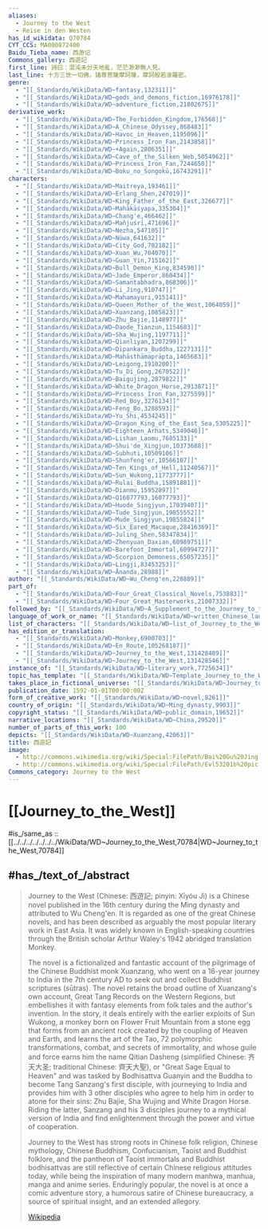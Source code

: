 ```yaml
---
aliases:
  - Journey to the West
  - Reise in den Westen
has_id_wikidata: Q70784
CYT_CCS: MA000872400
Baidu_Tieba_name: 西游记
Commons_gallery: 西遊記
first_line: 詩曰：混沌未分天地亂，茫茫渺渺無人見。
last_line: 十方三世一切佛，諸尊菩薩摩訶薩，摩訶般若波羅密。
genre:
  - "[[_Standards/WikiData/WD~fantasy,132311]]"
  - "[[_Standards/WikiData/WD~gods_and_demons_fiction,16976178]]"
  - "[[_Standards/WikiData/WD~adventure_fiction,21802675]]"
derivative_work:
  - "[[_Standards/WikiData/WD~The_Forbidden_Kingdom,176568]]"
  - "[[_Standards/WikiData/WD~A_Chinese_Odyssey,868483]]"
  - "[[_Standards/WikiData/WD~Havoc_in_Heaven,1195096]]"
  - "[[_Standards/WikiData/WD~Princess_Iron_Fan,2143858]]"
  - "[[_Standards/WikiData/WD~+Again,2806351]]"
  - "[[_Standards/WikiData/WD~Cave_of_the_Silken_Web,5054962]]"
  - "[[_Standards/WikiData/WD~Princess_Iron_Fan,7244650]]"
  - "[[_Standards/WikiData/WD~Boku_no_Songokū,16743291]]"
characters:
  - "[[_Standards/WikiData/WD~Maitreya,193461]]"
  - "[[_Standards/WikiData/WD~Erlang_Shen,247019]]"
  - "[[_Standards/WikiData/WD~King_Father_of_the_East,326677]]"
  - "[[_Standards/WikiData/WD~Mahākāśyapa,335304]]"
  - "[[_Standards/WikiData/WD~Chang'e,466462]]"
  - "[[_Standards/WikiData/WD~Mañjuśrī,471696]]"
  - "[[_Standards/WikiData/WD~Nezha,547105]]"
  - "[[_Standards/WikiData/WD~Nüwa,641632]]"
  - "[[_Standards/WikiData/WD~City_God,702182]]"
  - "[[_Standards/WikiData/WD~Xuan_Wu,704070]]"
  - "[[_Standards/WikiData/WD~Guan_Yin,715162]]"
  - "[[_Standards/WikiData/WD~Bull_Demon_King,834590]]"
  - "[[_Standards/WikiData/WD~Jade_Emperor,860434]]"
  - "[[_Standards/WikiData/WD~Samantabhadra,868306]]"
  - "[[_Standards/WikiData/WD~Li_Jing,910747]]"
  - "[[_Standards/WikiData/WD~Mahamayuri,915141]]"
  - "[[_Standards/WikiData/WD~Queen_Mother_of_the_West,1064059]]"
  - "[[_Standards/WikiData/WD~Xuanzang,1085823]]"
  - "[[_Standards/WikiData/WD~Zhu_Bajie,1148977]]"
  - "[[_Standards/WikiData/WD~Daode_Tianzun,1154683]]"
  - "[[_Standards/WikiData/WD~Sha_Wujing,1197711]]"
  - "[[_Standards/WikiData/WD~Qianliyan,1207299]]"
  - "[[_Standards/WikiData/WD~Dīpankara_Buddha,1227131]]"
  - "[[_Standards/WikiData/WD~Mahāsthāmaprāpta,1465683]]"
  - "[[_Standards/WikiData/WD~Leigong,1910200]]"
  - "[[_Standards/WikiData/WD~Tu_Di_Gong,2670522]]"
  - "[[_Standards/WikiData/WD~Baigujing,2879822]]"
  - "[[_Standards/WikiData/WD~White_Dragon_Horse,2913871]]"
  - "[[_Standards/WikiData/WD~Princess_Iron_Fan,3275599]]"
  - "[[_Standards/WikiData/WD~Red_Boy,3276134]]"
  - "[[_Standards/WikiData/WD~Feng_Bo,3288593]]"
  - "[[_Standards/WikiData/WD~Yu_Shi,4534245]]"
  - "[[_Standards/WikiData/WD~Dragon_King_of_the_East_Sea,5305225]]"
  - "[[_Standards/WikiData/WD~Eighteen_Arhats,5349046]]"
  - "[[_Standards/WikiData/WD~Lishan_Laomu,7685133]]"
  - "[[_Standards/WikiData/WD~Shui'de_Xingjun,10373688]]"
  - "[[_Standards/WikiData/WD~Subhuti,10509106]]"
  - "[[_Standards/WikiData/WD~Shunfeng'er,10566107]]"
  - "[[_Standards/WikiData/WD~Ten_Kings_of_Hell,11240567]]"
  - "[[_Standards/WikiData/WD~Sun_Wukong,11773777]]"
  - "[[_Standards/WikiData/WD~Rulai_Buddha,15891881]]"
  - "[[_Standards/WikiData/WD~Dianmu,15952897]]"
  - "[[_Standards/WikiData/WD~Q16077793,16077793]]"
  - "[[_Standards/WikiData/WD~Huode_Singjyun,17039407]]"
  - "[[_Standards/WikiData/WD~Tude_Singjyun,19855552]]"
  - "[[_Standards/WikiData/WD~Mude_Singjyun,19855824]]"
  - "[[_Standards/WikiData/WD~Six_Eared_Macaque,28416369]]"
  - "[[_Standards/WikiData/WD~Juling_Shen,58347834]]"
  - "[[_Standards/WikiData/WD~Zhenyuan_Daxian,60989751]]"
  - "[[_Standards/WikiData/WD~Barefoot_Immortal,60994727]]"
  - "[[_Standards/WikiData/WD~Scorpion_Demoness,65057235]]"
  - "[[_Standards/WikiData/WD~Lingji,83453253]]"
  - "[[_Standards/WikiData/WD~Ānanda,28988]]"
author: "[[_Standards/WikiData/WD~Wu_Cheng'en,228889]]"
part_of:
  - "[[_Standards/WikiData/WD~Four_Great_Classical_Novels,753883]]"
  - "[[_Standards/WikiData/WD~Four_Great_Masterworks,21007332]]"
followed_by: "[[_Standards/WikiData/WD~A_Supplement_to_the_Journey_to_the_West,2990579]]"
language_of_work_or_name: "[[_Standards/WikiData/WD~written_Chinese_language,3110592]]"
list_of_characters: "[[_Standards/WikiData/WD~list_of_Journey_to_the_West_characters,5930718]]"
has_edition_or_translation:
  - "[[_Standards/WikiData/WD~Monkey,6900703]]"
  - "[[_Standards/WikiData/WD~En_Route,105268187]]"
  - "[[_Standards/WikiData/WD~Journey_to_the_West,131428489]]"
  - "[[_Standards/WikiData/WD~Journey_to_the_West,131428546]]"
instance_of: "[[_Standards/WikiData/WD~literary_work,7725634]]"
topic_has_template: "[[_Standards/WikiData/WD~Template_Journey_to_the_West,14324379]]"
takes_place_in_fictional_universe: "[[_Standards/WikiData/WD~Journey_to_the_West_universe,123655154]]"
publication_date: 1592-01-01T00:00:00Z
form_of_creative_work: "[[_Standards/WikiData/WD~novel,8261]]"
country_of_origin: "[[_Standards/WikiData/WD~Ming_dynasty,9903]]"
copyright_status: "[[_Standards/WikiData/WD~public_domain,19652]]"
narrative_locations: "[[_Standards/WikiData/WD~China,29520]]"
number_of_parts_of_this_work: 100
depicts: "[[_Standards/WikiData/WD~Xuanzang,42063]]"
title: 西遊記
image:
  - http://commons.wikimedia.org/wiki/Special:FilePath/Bai%20Gu%20Jing.jpg
  - http://commons.wikimedia.org/wiki/Special:FilePath/Evl53201b%20pic.jpg
Commons_category: Journey to the West
---
```



# [[Journey_to_the_West]]

#is_/same_as :: [[../../../../../../../WikiData/WD~Journey_to_the_West,70784|WD~Journey_to_the_West,70784]]


## #has_/text_of_/abstract 

> Journey to the West (Chinese: 西遊記; pinyin: Xīyóu Jì) is a Chinese novel published in the 16th century during the Ming dynasty and attributed to Wu Cheng'en. It is regarded as one of the great Chinese novels, and has been described as arguably the most popular literary work in East Asia. It was widely known in English-speaking countries through the British scholar Arthur Waley's 1942 abridged translation Monkey.
>
> The novel is a fictionalized and fantastic account of the pilgrimage of the Chinese Buddhist monk Xuanzang, who went on a 16-year journey to India in the 7th century AD to seek out and collect Buddhist scriptures (sūtras). The novel retains the broad outline of Xuanzang's own account, Great Tang Records on the Western Regions, but embellishes it with fantasy elements from folk tales and the author's invention. In the story, it deals entirely with the earlier exploits of Sun Wukong, a monkey born on Flower Fruit Mountain from a stone egg that forms from an ancient rock created by the coupling of Heaven and Earth, and learns the art of the Tao, 72 polymorphic transformations, combat, and secrets of immortality, and whose guile and force earns him the name Qitian Dasheng (simplified Chinese: 齐天大圣; traditional Chinese: 齊天大聖), or "Great Sage Equal to Heaven" and was tasked by Bodhisattva Guanyin and the Buddha to become Tang Sanzang's first disciple, with journeying to India and provides him with 3 other disciples who agree to help him in order to atone for their sins: Zhu Bajie, Sha Wujing and White Dragon Horse. Riding the latter, Sanzang and his 3 disciples journey to a mythical version of India and find enlightenment through the power and virtue of cooperation.
>
> Journey to the West has strong roots in Chinese folk religion, Chinese mythology, Chinese Buddhism, Confucianism, Taoist and Buddhist folklore, and the pantheon of Taoist immortals and Buddhist bodhisattvas are still reflective of certain Chinese religious attitudes today, while being the inspiration of many modern manhwa, manhua, manga and anime series. Enduringly popular, the novel is at once a comic adventure story, a humorous satire of Chinese bureaucracy, a source of spiritual insight, and an extended allegory.
>
> [Wikipedia](https://en.wikipedia.org/wiki/Journey%20to%20the%20West)